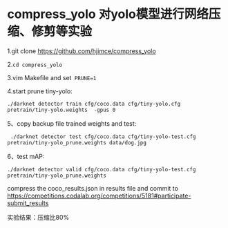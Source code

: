 # compress_yolo 对yolo模型进行网络压缩、修剪等实验

 1.git clone https://github.com/hjimce/compress_yolo
 
 2.```cd compress_yolo```
 
 3.vim Makefile and  set``` PRUNE=1```
 
 4.start prune  tiny-yolo:
 
 ```./darknet detector train cfg/coco.data cfg/tiny-yolo.cfg  pretrain/tiny-yolo.weights  -gpus 0```
 
 5、copy backup file trained weights and test:
 
``` ./darknet detector test cfg/coco.data cfg/tiny-yolo-test.cfg pretrain/tiny-yolo_prune.weights data/dog.jpg```

6、test mAP:

```./darknet detector valid cfg/coco.data cfg/tiny-yolo-test.cfg pretrain/tiny-yolo_prune.weights```

compress the coco_results.json in results file and commit to https://competitions.codalab.org/competitions/5181#participate-submit_results

实验结果：压缩比80%
